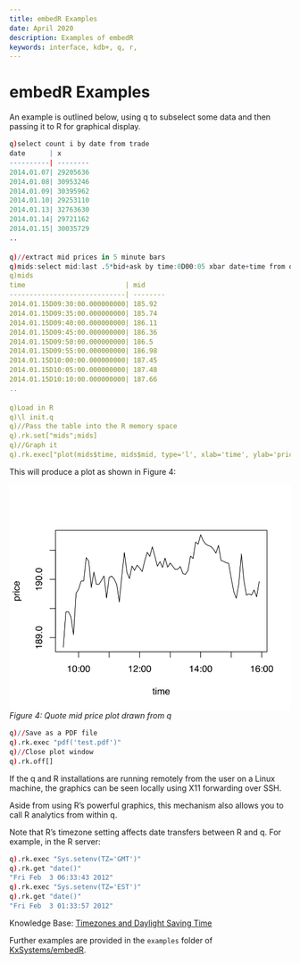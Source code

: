```yaml
---
title: embedR Examples
date: April 2020
description: Examples of embedR
keywords: interface, kdb+, q, r, 
---
```


# <i class="fa fa-share-alt"></i> embedR Examples

An example is outlined below, using q to subselect some data and then passing it to R for graphical display.

```q
q)select count i by date from trade
date      | x
----------| --------
2014.01.07| 29205636
2014.01.08| 30953246
2014.01.09| 30395962
2014.01.10| 29253110
2014.01.13| 32763630
2014.01.14| 29721162
2014.01.15| 30035729
..

q)//extract mid prices in 5 minute bars
q)mids:select mid:last .5*bid+ask by time:0D00:05 xbar date+time from quotes where date=2014.01.17,sym=`IBM,time within 09:30 16:00
q)mids
time                         | mid
-----------------------------| --------
2014.01.15D09:30:00.000000000| 185.92
2014.01.15D09:35:00.000000000| 185.74
2014.01.15D09:40:00.000000000| 186.11
2014.01.15D09:45:00.000000000| 186.36
2014.01.15D09:50:00.000000000| 186.5
2014.01.15D09:55:00.000000000| 186.98
2014.01.15D10:00:00.000000000| 187.45
2014.01.15D10:05:00.000000000| 187.48  
2014.01.15D10:10:00.000000000| 187.66  
..

q)Load in R
q)\l init.q
q)//Pass the table into the R memory space
q).rk.set["mids";mids]
q)//Graph it
q).rk.exec["plot(mids$time, mids$mid, type='l', xlab='time', ylab='price')"]
```

This will produce a plot as shown in Figure 4: 

![Quote mid price plot drawn from q](../images/figure4.svg)  
_Figure 4: Quote mid price plot drawn from q_

```q
q)//Save as a PDF file
q).rk.exec "pdf('test.pdf')"
q)//Close plot window
q).rk.off[]
```

If the q and R installations are running remotely from the user on a Linux machine, the graphics can be seen locally using X11 forwarding over SSH.

Aside from using R’s powerful graphics, this mechanism also allows you to call R analytics from within q.

Note that R’s timezone setting affects date transfers between R and q. For example, in the R server:

```q
q).rk.exec "Sys.setenv(TZ='GMT')"
q).rk.get "date()"
"Fri Feb  3 06:33:43 2012"
q).rk.exec "Sys.setenv(TZ='EST')"
q).rk.get "date()"
"Fri Feb  3 01:33:57 2012"
```

<i class="far fa-hand-point-right"></i>
Knowledge Base: [Timezones and Daylight Saving Time]([../../kb/timezones.md](https://code.kx.com/q/kb/timezones/))

Further examples are provided in the `examples` folder of <i class="fab fa-github"></i> [KxSystems/embedR](https://github.com/KxSystems/embedR).